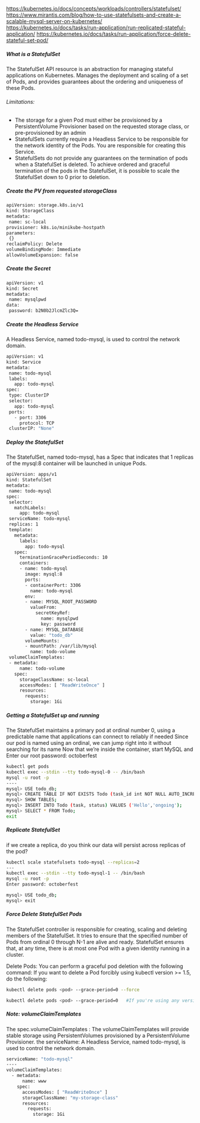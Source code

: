 https://kubernetes.io/docs/concepts/workloads/controllers/statefulset/
https://www.mirantis.com/blog/how-to-use-statefulsets-and-create-a-scalable-mysql-server-on-kubernetes/
https://kubernetes.io/docs/tasks/run-application/run-replicated-stateful-application/
https://kubernetes.io/docs/tasks/run-application/force-delete-stateful-set-pod/


##### What is a StatefulSet
The StatefulSet API resource is an abstraction for managing stateful applications on Kubernetes. Manages the deployment and scaling of a set of Pods, and provides guarantees about the ordering and uniqueness of these Pods.

###### Limitations:
- The storage for a given Pod must either be provisioned by a PersistentVolume Provisioner based on the requested storage class, or pre-provisioned by an admin
- StatefulSets currently require a Headless Service to be responsible for the network identity of the Pods. You are responsible for creating this Service.
- StatefulSets do not provide any guarantees on the termination of pods when a StatefulSet is deleted. To achieve ordered and graceful termination of the pods in the StatefulSet, it is possible to scale the StatefulSet down to 0 prior to deletion.

##### Create the PV from requested storageClass
``````sh
apiVersion: storage.k8s.io/v1
kind: StorageClass
metadata:
 name: sc-local
provisioner: k8s.io/minikube-hostpath
parameters:
 {}
reclaimPolicy: Delete
volumeBindingMode: Immediate
allowVolumeExpansion: false

``````
##### Create the Secret
``````sh
apiVersion: v1
kind: Secret
metadata:
 name: mysqlpwd
data:
 password: b2N0b2JlcmZlc3Q=

``````
##### Create the Headless Service
A Headless Service, named todo-mysql, is used to control the network domain.
``````sh
apiVersion: v1
kind: Service
metadata:
 name: todo-mysql
 labels:
   app: todo-mysql
spec:
 type: ClusterIP
 selector:
   app: todo-mysql
 ports:
   - port: 3306
     protocol: TCP
 clusterIP: "None"

``````
##### Deploy the StatefulSet
The StatefulSet, named todo-mysql, has a Spec that indicates that 1 replicas of the mysql:8 container will be launched in unique Pods.
``````sh
apiVersion: apps/v1
kind: StatefulSet
metadata:
 name: todo-mysql
spec:
 selector:
   matchLabels:
     app: todo-mysql
 serviceName: todo-mysql
 replicas: 1
 template:
   metadata:
     labels:
       app: todo-mysql
   spec:
     terminationGracePeriodSeconds: 10
     containers:
     - name: todo-mysql
       image: mysql:8
       ports:
       - containerPort: 3306
         name: todo-mysql
       env:
       - name: MYSQL_ROOT_PASSWORD
         valueFrom:
           secretKeyRef:
             name: mysqlpwd
             key: password
       - name: MYSQL_DATABASE
         value: "todo_db"
       volumeMounts:
       - mountPath: /var/lib/mysql
         name: todo-volume
 volumeClaimTemplates:
 - metadata:
     name: todo-volume
   spec:
     storageClassName: sc-local
     accessModes: [ "ReadWriteOnce" ]
     resources:
       requests:
         storage: 1Gi

``````

##### Getting a StatefulSet up and running
The StatefulSet maintains a primary pod at ordinal number 0, using a predictable name that applications can connect to reliably if needed
Since our pod is named using an ordinal, we can jump right into it without searching for its name
Now that we’re inside the container, start MySQL and Enter our root password: octoberfest
``````sh
kubectl get pods
kubectl exec --stdin --tty todo-mysql-0 -- /bin/bash
mysql -u root -p
----
mysql> USE todo_db;
mysql> CREATE TABLE IF NOT EXISTS Todo (task_id int NOT NULL AUTO_INCREMENT, task VARCHAR(255) NOT NULL, status VARCHAR(255), PRIMARY KEY (task_id));
mysql> SHOW TABLES;
mysql> INSERT INTO Todo (task, status) VALUES ('Hello','ongoing');
mysql> SELECT * FROM Todo;
exit
``````

##### Replicate StatefulSet
if we create a replica, do you think our data will persist across replicas of the pod?
``````sh
kubectl scale statefulsets todo-mysql --replicas=2
---
kubectl exec --stdin --tty todo-mysql-1 -- /bin/bash
mysql -u root -p
Enter password: octoberfest

mysql> USE todo_db;
mysql> exit
``````


##### Force Delete StatefulSet Pods
 The StatefulSet controller is responsible for creating, scaling and deleting members of the StatefulSet. It tries to ensure that the specified number of Pods from ordinal 0 through N-1 are alive and ready. StatefulSet ensures that, at any time, there is at most one Pod with a given identity running in a cluster.

Delete Pods:
 You can perform a graceful pod deletion with the following command:
 If you want to delete a Pod forcibly using kubectl version >= 1.5, do the following:
``````sh
kubectl delete pods <pod> --grace-period=0 --force

kubectl delete pods <pod> --grace-period=0   #If you're using any version of kubectl <= 1.4, you should omit the --force option and use
``````


##### Note: volumeClaimTemplates
The spec.volumeClaimTemplates : The volumeClaimTemplates will provide stable storage using PersistentVolumes provisioned by a PersistentVolume Provisioner.
the serviceName: A Headless Service, named todo-mysql, is used to control the network domain.
``````sh
serviceName: "todo-mysql"
----
volumeClaimTemplates:
  - metadata:
      name: www
    spec:
      accessModes: [ "ReadWriteOnce" ]
      storageClassName: "my-storage-class"
      resources:
        requests:
          storage: 1Gi
``````